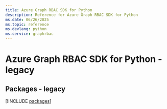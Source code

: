 ```yaml
---
title: Azure Graph RBAC SDK for Python
description: Reference for Azure Graph RBAC SDK for Python
ms.date: 06/26/2025
ms.topic: reference
ms.devlang: python
ms.service: graphrbac
---
```

# Azure Graph RBAC SDK for Python - legacy
## Packages - legacy
[!INCLUDE [packages](graph-rbac-index.md)]